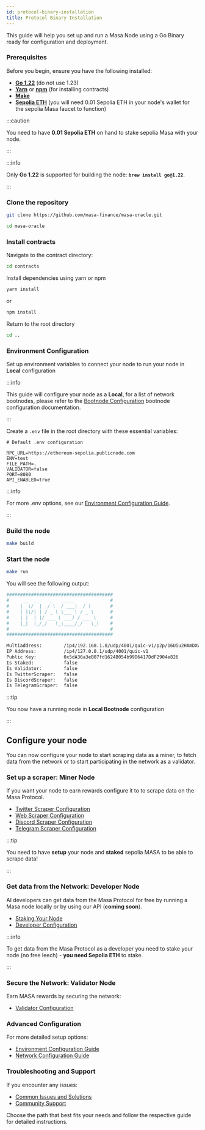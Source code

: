 ```yaml
---
id: protocol-binary-installation
title: Protocol Binary Installation
---
```


This guide will help you set up and run a Masa Node using a Go Binary ready for configuration and deployment.

### Prerequisites

Before you begin, ensure you have the following installed:

- [**Go 1.22**](https://golang.org/dl/) (do not use 1.23)
- [**Yarn**](https://classic.yarnpkg.com/en/docs/install) or [**npm**](https://www.npmjs.com/get-npm) (for installing contracts)
- [**Make**](https://www.gnu.org/software/make/)
- [**Sepolia ETH**](https://www.alchemy.com/faucets/ethereum-sepolia) (you will need 0.01 Sepolia ETH in your node's wallet for the sepolia Masa faucet to function)

:::caution

You need to have **0.01 Sepolia ETH** on hand to stake sepolia Masa with your node.

:::

:::info

Only **Go 1.22** is supported for building the node: **`brew install go@1.22`**.

:::

### Clone the repository

```bash
git clone https://github.com/masa-finance/masa-oracle.git
```

```bash
cd masa-oracle
```

### Install contracts

Navigate to the contract directory:

```bash
cd contracts
```

Install dependencies using yarn or npm

```bash
yarn install
```

or

```bash
npm install
```

Return to the root directory

```bash
cd ..
```

### Environment Configuration

Set up environment variables to connect your node to run your node in **Local** configuration

:::info

This guide will configure your node as a **Local**, for a list of network bootnodes, please refer to the [Bootnode Configuration](https://docs.masa.finance/masa-node/bootnode-configuration) bootnode configuration documentation.

:::

Create a `.env` file in the root directory with these essential variables:

```plaintext
# Default .env configuration

RPC_URL=https://ethereum-sepolia.publicnode.com
ENV=test
FILE_PATH=.
VALIDATOR=false
PORT=8080
API_ENABLED=true
```

:::info

For more .env options, see our [Environment Configuration Guide](https://docs.masa.finance/masa-node/environment-configuration).

:::

### Build the node

```bash
make build
```

### Start the node

```bash
make run
```

You will see the following output:

```bash
#######################################
#     __  __    _    ____    _        #
#    |  \/  |  / \  / ___|  / \       #
#    | |\/| | / _ \ \___ \ / _ \      #
#    | |  | |/ ___ \ ___) / ___ \     #
#    |_|  |_/_/   \_\____/_/   \_\    #
#                                     #
#######################################

Multiaddress:        /ip4/192.168.1.8/udp/4001/quic-v1/p2p/16Uiu2HAmDXWNV9RXVoRsbt9z7pFSsKS2KdpN7HHFVLdFZmS7iCvo
IP Address:          /ip4/127.0.0.1/udp/4001/quic-v1
Public Key:          0x5dA36a3eB07fd1624B054b99D6417DdF2904e826
Is Staked:           false
Is Validator:        false
Is TwitterScraper:   false
Is DiscordScraper:   false
Is TelegramScraper:  false
```

:::tip

You now have a running node in **Local Bootnode** configuration

:::

## Configure your node

You can now configure your node to start scraping data as a miner, to fetch data from the network or to start participating in the network as a validator.

### Set up a scraper: Miner Node

If you want your node to earn rewards configure it to to scrape data on the Masa Protocol.

- [Twitter Scraper Configuration](/docs/masa-protocol/protocol-twitter-scraper-setup.md)
- [Web Scraper Configuration](/docs/masa-protocol/protocol-web-scraper-setup.md)
- [Discord Scraper Configuration](/docs/masa-protocol/protocol-discord-scraper-setup.md)
- [Telegram Scraper Configuration](/docs/masa-protocol/protocol-telegram-scraper-setup.md)

:::tip

You need to have **setup** your node and **staked** sepolia MASA to be able to scrape data!

:::

### Get data from the Network: Developer Node

AI developers can get data from the Masa Protocol for free by running a Masa node locally or by using our API (**coming soon**).

- [Staking Your Node](/docs/masa-protocol/protocol-staking-guide.md)
- [Developer Configuration](/docs/masa-protocol/protocol-developer-config.md)

:::info

To get data from the Masa Protocol as a developer you need to stake your node (no free leech) - **you need Sepolia ETH** to stake.

:::

### Secure the Network: Validator Node

Earn MASA rewards by securing the network:

- [Validator Configuration](/docs/masa-protocol/protocol-validator-setup.md)

### Advanced Configuration

For more detailed setup options:

- [Environment Configuration Guide](/docs/masa-protocol/protocol-environment-configuration.md)
- [Network Configuration Guide](/docs/masa-protocol/protocol-network-configuration.md)

### Troubleshooting and Support

If you encounter any issues:

- [Common Issues and Solutions](/docs/masa-protocol/protocol-troubleshooting.md)
- [Community Support](/docs/masa-protocol/protocol-community-support.md)

Choose the path that best fits your needs and follow the respective guide for detailed instructions.
